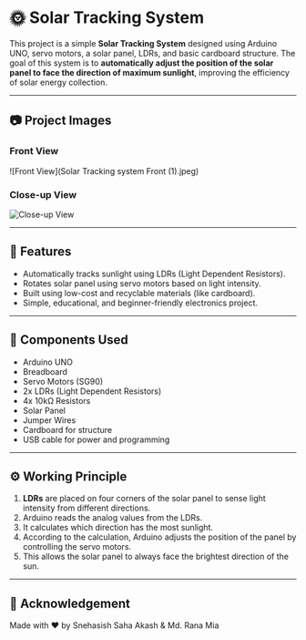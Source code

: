 # 🌞 Solar Tracking System

This project is a simple **Solar Tracking System** designed using Arduino UNO, servo motors, a solar panel, LDRs, and basic cardboard structure. The goal of this system is to **automatically adjust the position of the solar panel to face the direction of maximum sunlight**, improving the efficiency of solar energy collection.

---

## 📷 Project Images

### Front View
![Front View](Solar Tracking system Front (1).jpeg)

### Close-up View
![Close-up View](./WhatsApp%20Image%202025-07-06%20at%2012.22.27%20AM%20(1).jpeg)

---

## 🔧 Features

- Automatically tracks sunlight using LDRs (Light Dependent Resistors).
- Rotates solar panel using servo motors based on light intensity.
- Built using low-cost and recyclable materials (like cardboard).
- Simple, educational, and beginner-friendly electronics project.

---

## 🧰 Components Used

- Arduino UNO
- Breadboard
- Servo Motors (SG90)
- 2x LDRs (Light Dependent Resistors)
- 4x 10kΩ Resistors
- Solar Panel
- Jumper Wires
- Cardboard for structure
- USB cable for power and programming

---

## ⚙️ Working Principle

1. **LDRs** are placed on four corners of the solar panel to sense light intensity from different directions.
2. Arduino reads the analog values from the LDRs.
3. It calculates which direction has the most sunlight.
4. According to the calculation, Arduino adjusts the position of the panel by controlling the servo motors.
5. This allows the solar panel to always face the brightest direction of the sun.

---

## 🙌 Acknowledgement

Made with ❤️ by Snehasish Saha Akash & Md. Rana Mia


